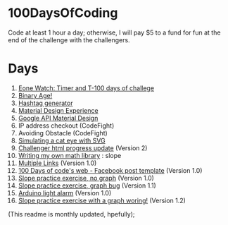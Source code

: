 # 100DaysOfCoding
Code at least 1 hour a day; otherwise, I will pay $5 to a fund for fun at the end of the challenge with the challengers.

# Days #
1. [Eone Watch: Timer and T-100 days of challege](https://github.com/chini5ko/100DaysOfCoding/tree/master/eoneT-100)
2. [Binary Age!](https://github.com/chini5ko/100DaysOfCoding/tree/master/bytes101)
3. [Hashtag generator](https://github.com/chini5ko/100DaysOfCoding/tree/master/hashtag)
4. [Material Design Experience](https://github.com/chini5ko/100DaysOfCoding/tree/master/materialKit)
5. [Google API Material Design](https://github.com/chini5ko/100DaysOfCoding/tree/master/googleMD)
6. IP address checkout (CodeFight)
7. Avoiding Obstacle (CodeFight)
8. [Simulating a cat eye with SVG](https://github.com/chini5ko/100DaysOfCoding/tree/master/catEyes)
9. [Challenger html progress update](https://github.com/…/100DaysOfC…/tree/cleanUpJsCode/googleMD) (Version 2)
10. [Writing my own math library](https://github.com/…/100DaysOfCo…/tree/math/myOwnMathMethods) : slope
11. [Multiple Links](https://github.com/…/100DaysOfCodi…/tree/links/multipleLinks) (Version 1.0)
12. [100 Days of code's web - Facebook post template](https://github.com/…/100DaysOfCodi…/tree/links/multipleLinks) (Version 1.0)
13. [Slope practice exercise, no graph](https://github.com/chini5ko/100DaysOfCoding/tree/master/mathMethods) (Version 1.0)
14. [Slope practice exercise, graph bug](https://github.com/chini5ko/100DaysOfCoding/tree/master/mathMethods) (Version 1.1)
15. [Arduino light alarm](https://github.com/chini5ko/100DaysOfCoding/tree/master/arduinoFunctions/work20Rest5Minute) (Version 1.0)
16. [Slope practice exercise with a graph woring!](https://github.com/chini5ko/100DaysOfCoding/tree/master/mathMethods) (Version 1.2)

(This readme is monthly updated, hpefully);


